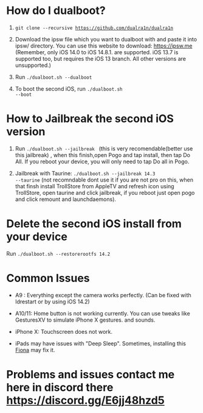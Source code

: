 # How do I dualboot?


1. <code>git clone --recursive https://github.com/dualra1n/dualra1n</code>

2. Download the ipsw file which you want to dualboot with and paste it into ipsw/ directory. You can use this website to download: https://ipsw.me (Remember, only iOS 14.0 to iOS 14.8.1. are supported. iOS 13.7 is supported too, but requires the iOS 13 branch. All other versions are unsupported.)


3. Run <code>./dualboot.sh --dualboot <version you want to dualboot with></code>

4. To boot the second iOS, run <code>./dualboot.sh --boot</code>


# How to Jailbreak the second iOS version  

1. Run <code>./dualboot.sh --jailbreak <version></code> (this is very recomendable(better use this jailbreak) , when this finish,open Pogo and tap install, then tap Do All. If you reboot your device, you will only need to tap Do all in Pogo.

2. Jailbreak with Taurine: <code>./dualboot.sh --jailbreak 14.3 --taurine</code>  (not recomndable dont use it if you are not pro on this, when that finsh install TrollStore from AppleTV and refresh icon using TrollStore, open taurine and click jailbreak, if you reboot just open pogo and click remount and launchdaemons).

# Delete the second iOS install from your device
Run <code>./dualboot.sh --restorerootfs 14.2</code>


# Common Issues

- A9 : Everything except the camera works perfectly. (Can be fixed with ldrestart or by using iOS 14.2)


- A10/11: Home button is not working currently. You can use tweaks like GesturesXV to simulate iPhone X gestures. and sounds.


- iPhone X: Touchscreen does not work.

- iPads may have issues with "Deep Sleep". Sometimes, installing this [Fiona](https://www.ios-repo-updates.com/repository/julioverne-s-repo/package/com.julioverne.fiona/) may fix it.


# Problems and issues contact me here in discord there https://discord.gg/E6jj48hzd5

